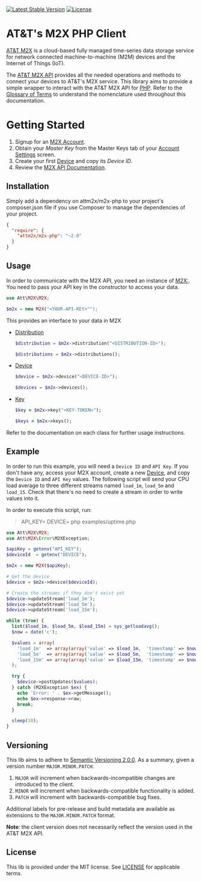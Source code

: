 [![Latest Stable Version](https://poser.pugx.org/attm2x/m2x-php/v/stable.svg)](https://packagist.org/packages/attm2x/m2x-php)
[![License](https://poser.pugx.org/attm2x/m2x-php/license.svg)](https://packagist.org/packages/attm2x/m2x-php)

# AT&T's M2X PHP Client

[AT&T M2X](http://m2x.att.com) is a cloud-based fully managed time-series data storage service for network connected machine-to-machine (M2M) devices and the Internet of Things (IoT). 

The [AT&T M2X API](https://m2x.att.com/developer/documentation/overview) provides all the needed operations and methods to connect your devices to AT&T's M2X service. This library aims to provide a simple wrapper to interact with the AT&T M2X API for [PHP](http://php.net). Refer to the [Glossary of Terms](https://m2x.att.com/developer/documentation/glossary) to understand the nomenclature used throughout this documentation.

Getting Started
==========================
1. Signup for an [M2X Account](https://m2x.att.com/signup).
2. Obtain your _Master Key_ from the Master Keys tab of your [Account Settings](https://m2x.att.com/account) screen.
2. Create your first [Device](https://m2x.att.com/devices) and copy its _Device ID_.
3. Review the [M2X API Documentation](https://m2x.att.com/developer/documentation/overview).

## Installation

Simply add a dependency on attm2x/m2x-php to your project's composer.json file if you use Composer to manage the dependencies of your project.

```json
{
  "require": {
    "attm2x/m2x-php": "~2.0"
  }
}
```

## Usage

In order to communicate with the M2X API, you need an instance of [M2X:](src//M2X.php). You need to pass your API key in the constructor to access your data.

```php
use Att\M2X\M2X;

$m2x = new M2X("<YOUR-API-KEY>"");
```

This provides an interface to your data in M2X

- [Distribution](src/Distribution.php)
  ```php
  $distribution = $m2x->distribution("<DISTRIBUTION-ID>");

  $distributions = $m2x->distributions();
  ```

- [Device](src/Device.rb)
  ```php
  $device = $m2x->device("<DEVICE-ID>");

  $devices = $m2x->devices();
  ```

- [Key](src/Key.rb)
  ```ruby
  $key = $m2x->key("<KEY-TOKEN>");

  $keys = $m2x->keys();
  ```

Refer to the documentation on each class for further usage instructions.

## Example

In order to run this example, you will need a `Device ID` and `API Key`. If you don't have any, access your M2X account, create a new [Device](https://m2x.att.com/devices), and copy the `Device ID` and `API Key` values. The following script will send your CPU load average to three different streams named `load_1m`, `load_5m` and `load_15`. Check that there's no need to create a stream in order to write values into it.

In order to execute this script, run:

> API_KEY=<YOUR-API-KEY> DEVICE=<YOUR-DEVICE-ID> php examples/uptime.php

```php
use Att\M2X\M2X;
use Att\M2X\Error\M2XException;

$apiKey = getenv("API_KEY");
$deviceId  = getenv("DEVICE");

$m2x = new M2X($apiKey);

# Get the device
$device = $m2x->device($deviceId);

# Create the streams if they don't exist yet
$device->updateStream('load_1m');
$device->updateStream('load_5m');
$device->updateStream('load_15m');

while (true) {
  list($load_1m, $load_5m, $load_15m) = sys_getloadavg();
  $now = date('c');

  $values = array(
    'load_1m'  => array(array('value' => $load_1m,  'timestamp' => $now)),
    'load_5m'  => array(array('value' => $load_5m,  'timestamp' => $now)),
    'load_15m' => array(array('value' => $load_15m, 'timestamp' => $now))
  );

  try {
    $device->postUpdates($values);
  } catch (M2XException $ex) {
    echo 'Error: ' . $ex->getMessage();
    echo $ex->response->raw;
    break;
  }

  sleep(10);
}
```

## Versioning

This lib aims to adhere to [Semantic Versioning 2.0.0](http://semver.org/). As a summary, given a version number `MAJOR.MINOR.PATCH`:

1. `MAJOR` will increment when backwards-incompatible changes are introduced to the client.
2. `MINOR` will increment when backwards-compatible functionality is added.
3. `PATCH` will increment with backwards-compatible bug fixes.

Additional labels for pre-release and build metadata are available as extensions to the `MAJOR.MINOR.PATCH` format.

**Note**: the client version does not necessarily reflect the version used in the AT&T M2X API.

## License

This lib is provided under the MIT license. See [LICENSE](LICENSE) for applicable terms.
